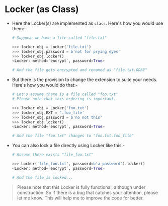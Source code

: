 # Locker (as Class)

- Here the Locker(s) are implemented as `class`. Here's how you would use them:-
		
	```python
	# Suppose we have a file called "file.txt"

	>>> locker_obj = Locker('file.txt')
	>>> locker_obj.password = b'not for prying eyes'
	>>> locker_obj.locker()
	<Locker: method=`encrypt`, password=True>

	# And the file gets encrypted and renamed as "file.txt.0DAY"
	```

- But there is the provision to change the extension to suite your needs.
   Here's how you would do that:-
				
	```python
	# Let's assume there is a file called "foo.txt"
	# Please note that this ordering is important.

	>>> locker_obj = Locker('foo.txt')
	>>> locker_obj.EXT = '.foo_file'
	>>> locker_obj.password = b'no not this'
	>>> locker_obj.locker()
	<Locker: method=`encrypt`, password=True>

	# And the file "foo.txt" changes to "foo.txt.foo_file"
	```

- You can also lock a file directly using Locker like this:-
	
	```python
	# Assume there exists "file_foo.txt"

	>>> Locker('file_foo.txt', password=b'a password').locker()
	<Locker: method=`encrypt`, password=True>

	# And the file is locked...
	```

> Please note that this Locker is fully functional, although under 
> construction. So if there is a bug that catches your attention, 
> please let me know. This will help me to improve the code for
> better.

